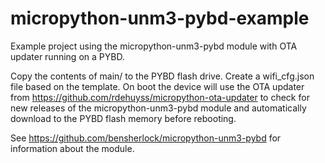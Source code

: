 # micropython-unm3-pybd-example
Example project using the micropython-unm3-pybd module with OTA updater running on a PYBD.

Copy the contents of main/ to the PYBD flash drive. Create a wifi_cfg.json file based on the template. On boot the device will use the OTA updater from https://github.com/rdehuyss/micropython-ota-updater to check for new releases of the micropython-unm3-pybd module and automatically download to the PYBD flash memory before rebooting. 

See https://github.com/bensherlock/micropython-unm3-pybd for information about the module.

